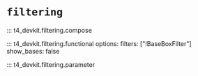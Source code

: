 # `filtering`

<!-- prettier-ignore-start -->
::: t4_devkit.filtering.compose

::: t4_devkit.filtering.functional
    options:
        filters: ["!BaseBoxFilter"]
        show_bases: false

::: t4_devkit.filtering.parameter
<!-- prettier-ignore-end -->
